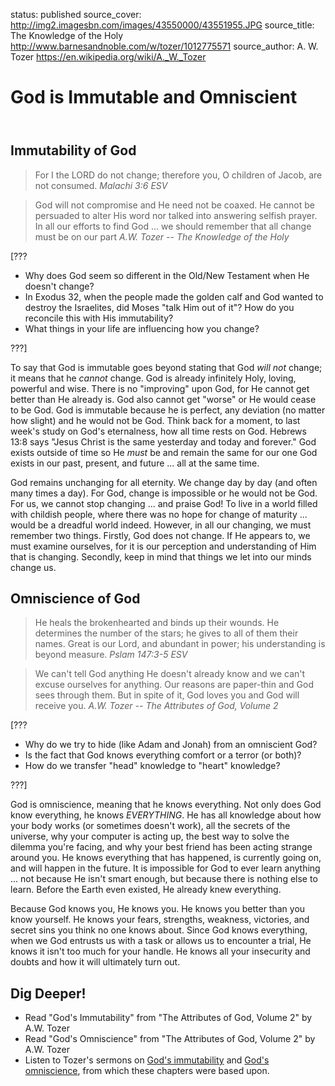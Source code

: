 status: published
source_cover: http://img2.imagesbn.com/images/43550000/43551955.JPG
source_title: The Knowledge of the Holy
              http://www.barnesandnoble.com/w/tozer/1012775571
source_author: A. W. Tozer
               https://en.wikipedia.org/wiki/A._W._Tozer

God is Immutable and Omniscient
===============================

<header markdown=1>
</header>




<article markdown=1>

Immutability of God
-------------------

> For I the LORD do not change; therefore you, O children of Jacob, are not consumed.
<cite>Malachi 3:6 ESV</cite>

> God will not compromise and He need not be coaxed. He cannot be persuaded to alter His word nor talked into answering selfish prayer. In all our efforts to find God ... we should remember that all change must be on our part
<cite>A.W. Tozer -- The Knowledge of the Holy</cite>

[???

* Why does God seem so different in the Old/New Testament when He doesn't change?
* In Exodus 32, when the people made the golden calf and God wanted to destroy the Israelites, did Moses "talk Him out of it"? How do you reconcile this with His immutability?
* What things in your life are influencing how you change?

???]

To say that God is immutable goes beyond stating that God *will not* change; it means that he *cannot* change. God is already infinitely Holy, loving, powerful and wise. There is no "improving" upon God, for He cannot get better than He already is. God also cannot get "worse" or He would cease to be God. God is immutable because he is perfect, any deviation (no matter how slight) and he would not be God. Think back for a moment, to last week's study on God's eternalness, how all time rests on God. Hebrews 13:8 says "Jesus Christ is the same yesterday and today and forever." God exists outside of time so He *must* be and remain the same for our one God exists in our past, present, and future ... all at the same time.

God remains unchanging for all eternity. We change day by day (and often many times a day). For God, change is impossible or he would not be God. For us, we cannot stop changing ... and praise God! To live in a world filled with childish people, where there was no hope for change of maturity ... would be a dreadful world indeed. However, in all our changing, we must remember two things. Firstly, God does not change. If He appears to, we must examine ourselves, for it is our perception and understanding of Him that is changing. Secondly, keep in mind that things we let into our minds change us.

Omniscience of God
------------------


> He heals the brokenhearted and binds up their wounds. He determines the number of the stars; he gives to all of them their names.  Great is our Lord, and abundant in power; his understanding is beyond measure.
<cite>Pslam 147:3-5 ESV</cite>

> We can't tell God anything He doesn't already know and we can't excuse ourselves for anything. Our reasons are paper-thin and God sees through them. But in spite of it, God loves you and God will receive you.
<cite>A.W. Tozer -- The Attributes of God, Volume 2</cite>

[???

* Why do we try to hide (like Adam and Jonah) from an omniscient God?
* Is the fact that God knows everything comfort or a terror (or both)?
* How do we transfer "head" knowledge to "heart" knowledge?

???]

God is omniscience, meaning that he knows everything. Not only does God know everything, he knows *EVERYTHING*. He has all knowledge about how your body works (or sometimes doesn't work), all the secrets of the universe, why your computer is acting up, the best way to solve the dilemma you're facing, and why your best friend has been acting strange around you. He knows everything that has happened, is currently going on, and will happen in the future. It is impossible for God to ever learn anything ... not because He isn't smart enough, but because there is nothing else to learn. Before the Earth even existed, He already knew everything.

Because God knows you, He knows you. He knows you better than you know yourself. He knows your fears, strengths, weakness, victories, and secret sins you think no one knows about. Since God knows everything, when we God entrusts us with a task or allows us to encounter a trial, He knows it isn't too much for your handle. He knows all your insecurity and doubts and how it will ultimately turn out.

</article>




<footer markdown=1>

Dig Deeper!
----------

* Read "God's Immutability" from "The Attributes of God, Volume 2" by A.W. Tozer
* Read "God's Omniscience" from "The Attributes of God, Volume 2" by A.W. Tozer
* Listen to Tozer's sermons on [God's immutability](http://www.sermonaudio.com/sermoninfo.asp?SID=8130751737) and [God's omniscience](http://www.sermonaudio.com/sermoninfo.asp?SID=84076264), from which these chapters were based upon.

</footer>
